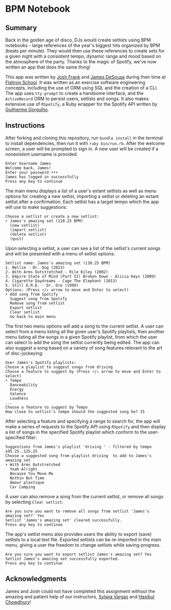 # BPM Notebook

## Summary
Back in the golden age of disco, DJs would create setlists using BPM notebooks - large references of the year's biggest hits organized by BPM (beats per minute). They would then use these references to create sets for a given night with a consistent tempo, dynamic range and mood based on the atmosphere of the party. Thanks to the magic of Spotify, we've now written an app that does the same thing!

This app was written by [Josh Frank](https://github.com/josh-frank) and [James DeSousa](https://github.com/jamesdesousa) during their time at [Flatiron School](https://flatironschool.com/). It was written as an exercise software engineering concepts, including the use of ORM using SQL and the creation of a CLI. The app uses `tty-prompt` to create a handsome interface, and the `ActiveRecord` ORM to persist users, setlists and songs. It also makes extensive use of `RSpotify`, a Ruby wrapper for the Spotify API written by [Guilherme Gorgulho](https://www.linkedin.com/in/guilhermesad/).

## Instructions

After forking and cloning this repository, run `bundle install` in the terminal to install dependencies, then run it with `ruby bin/run.rb`. After the welcome screen, a user will be prompted to sign in. A new user will be created if a nonexistent username is provided.

```
Enter Username James
Welcome back, James!
Enter your password •••
James has logged in successfully
Press any key to continue 
```

The main menu displays a list of a user's extant setlists as well as menu options for creating a new setlist, importing a setlist or deleting an extant setlist after a confirmation. Each setlist has a target tempo which the app will use to make suggestions.

```
Choose a setlist or create a new setlist: 
‣ James's amazing set (110.25 BPM)
  (new setlist)
  (import setlist)
  (delete setlist)
  (quit)
```

Upon selecting a setlist, a user can see a list of the setlist's current songs and will be presented with a menu of setlist options:

```
Setlist name: James's amazing set (110.25 BPM)
1. Nellie - Dr. Dog (2013)
2. With Arms Outstretched - Rilo Kiley (2002)
3. Empire State of Mind (Part II) Broken Down - Alicia Keys (2009)
4. Cigarette Daydreams - Cage The Elephant (2013)
5. Still D.R.E. - Dr. Dre (1999)
Options: (Press ↑/↓ arrow to move and Enter to select)
‣ Add song from Spotify
  Suggest song from Spotify
  Remove song from setlist
  Export setlist
  Clear setlist
  Go back to main menu
```

The first two menu options will add a song to the current setlist. A user can select from a menu listing all the given user's Spotify playlists, then another menu listing all the songs in a given Spotify playlist, from which the user can select to add the song the setlist currently being edited. The app can also suggest a song based on a variety of song features relevant to the art of disc-jockeying:

```
User James's Spotify playlists: 
Choose a playlist to suggest songs from driving 
Choose a feature to suggest by (Press ↑/↓ arrow to move and Enter to select)
‣ Tempo
  Danceability
  Energy
  Valence
  Loudness
...
Choose a feature to suggest by Tempo
How close to setlist's tempo should the suggested song be? 15
```

After selecting a feature and specifying a range to search for, the app will make a series of requests to the Spotify API using `RSpotify` and then display a list of songs in the specified Spotify playlist which conform to the user-specified filter:

```
Suggestions from James's playlist 'driving ' - filtered by tempo ±95.25..125.25
Choose a suggested song from playlist driving  to add to James's amazing set
‣ With Arms Outstretched
  Yeah Alright
  Because You Move Me
  Nothin But Time
  Amour plastique
  Car Camping
```

A user can also remove a song from the current setlist, or remove all songs by selecting `Clear setlist`:

```
Are you sure you want to remove all songs from setlist 'James's amazing set?' Yes
Setlist 'James's amazing set' cleared successfully.
Press any key to continue 
```

The app's setlist menu also provides users the ability to export (save) setlists to a local text file. Exported setlists can be re-imported in the main menu, giving a user the freedom to change setlists while saving progress.

```
Are you sure you want to export setlist James's amazing set? Yes
Setlist James's amazing set successfully exported.
Press any key to continue 
```

## Acknowledgments

James and Josh could not have completed this assignment without the amazing and patient help of our instructors, [Sylwia Vargas](https://www.linkedin.com/in/sylwia-vargas/en-us/) and [Hasibul Chowdhury](#)!